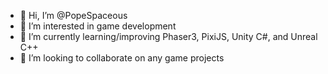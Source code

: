 - 👋 Hi, I’m @PopeSpaceous
- 👀 I’m interested in game development
- 🌱 I’m currently learning/improving Phaser3, PixiJS, Unity C#, and Unreal C++
- 💞️ I’m looking to collaborate on any game projects

<!---
PopeSpaceous/PopeSpaceous is a ✨ special ✨ repository because its `README.md` (this file) appears on your GitHub profile.
You can click the Preview link to take a look at your changes.
--->
